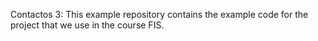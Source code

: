 Contactos 3:
This example  repository contains the example code for the project that we use in the course FIS.
